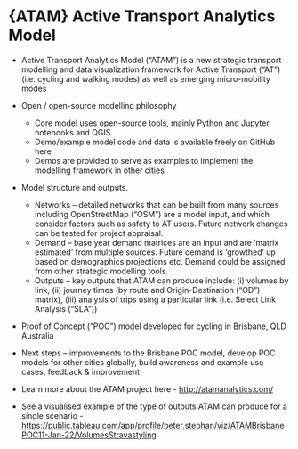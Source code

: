 # {ATAM} Active Transport Analytics Model
- Active Transport Analytics Model (“ATAM”) is a new strategic transport modelling and data visualization framework for Active Transport (“AT”) (i.e. cycling and walking modes) as well as emerging micro-mobility modes 

- Open / open-source modelling philosophy
  - Core model uses open-source tools, mainly Python and Jupyter notebooks and QGIS
  - Demo/example model code and data is available freely on GitHub here
  - Demos are provided to serve as examples to implement the modelling framework in other cities

- Model structure and outputs. 
  - Networks – detailed networks that can be built from many sources including OpenStreetMap (“OSM”) are a model input, and which consider factors such as safety to AT users. Future network changes can be tested for project appraisal. 
  - Demand – base year demand matrices are an input and are ‘matrix estimated’ from multiple sources. Future demand is ‘growthed’ up based on demographics projections etc. Demand could be assigned from other strategic modelling tools. 
  - Outputs – key outputs that ATAM can produce include: (i) volumes by link, (ii) journey times (by route and Origin-Destination (“OD”) matrix), (iii) analysis of trips using a particular link (i.e. Select Link Analysis (“SLA”))

- Proof of Concept (“POC”) model developed for cycling in Brisbane, QLD Australia

- Next steps – improvements to the Brisbane POC model, develop POC models for other cities globally, build awareness and example use cases, feedback & improvement 

- Learn more about the ATAM project here - http://atamanalytics.com/

- See a visualised example of the type of outputs ATAM can produce for a single scenario - https://public.tableau.com/app/profile/peter.stephan/viz/ATAMBrisbanePOC11-Jan-22/VolumesStravastyling
